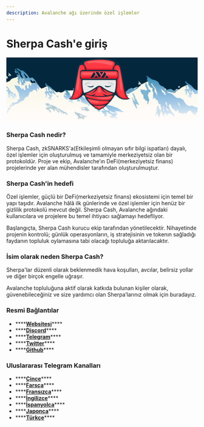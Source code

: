 ```yaml
---
description: Avalanche ağı üzerinde özel işlemler
---
```


# Sherpa Cash'e giriş

![](.gitbook/assets/sherpa_banner.jpeg)

### Sherpa Cash nedir?

Sherpa Cash, zkSNARKS'a\(Etkileşimli olmayan sıfır bilgi ispatları\) dayalı, özel işlemler için oluşturulmuş ve tamamiyle merkeziyetsiz olan bir protokoldür. Proje ve ekip, Avalanche’ın DeFi\(merkeziyetsiz finans\) projelerinde yer alan mühendisler tarafından oluşturulmuştur.

### Sherpa Cash'in hedefi

Özel işlemler, güçlü bir DeFi\(merkeziyetsiz finans\) ekosistemi için temel bir yapı taşıdır. Avalanche hâlâ ilk günlerinde ve özel işlemler için henüz bir gizlilik protokolü mevcut değil. Sherpa Cash, Avalanche ağındaki kullanıcılara ve projelere bu temel ihtiyacı sağlamayı hedefliyor.

Başlangıçta, Sherpa Cash kurucu ekip tarafından yönetilecektir. Nihayetinde projenin kontrolü; günlük operasyonların, iş stratejisinin ve tokenın sağladığı faydanın topluluk oylamasına tabi olacağı topluluğa aktarılacaktır.

### İsim olarak neden Sherpa Cash?

Sherpa'lar düzenli olarak beklenmedik hava koşulları, avcılar, belirsiz yollar ve diğer birçok engelle uğraşır.

Avalanche topluluğuna aktif olarak katkıda bulunan kişiler olarak, güvenebileceğiniz ve size yardımcı olan Sherpa’larınız olmak için buradayız.

### Resmi Bağlantılar

* \*\*\*\*[**Websitesi**](https://sherpa.cash)\*\*\*\*
* \*\*\*\*[**Discord**](https://discord.com/invite/8bWeGSB4Zx)\*\*\*\*
* \*\*\*\*[**Telegram**](https://t.me/sherpacash)\*\*\*\*
* \*\*\*\*[**Twitter**](https://twitter.com/sherpa_cash)\*\*\*\*
* \*\*\*\*[**Github**](https://github.com/Sherpa-Cash)\*\*\*\*

### Uluslararası Telegram Kanalları

* \*\*\*\*[**Çince**](https://t.me/sherpa_cash_cn)\*\*\*\*
* \*\*\*\*[**Farsça**](https://t.me/sherpa_cash_persian)\*\*\*\*
* \*\*\*\*[**Fransızca**](https://t.me/sherpa_cash_fr)\*\*\*\*
* \*\*\*\*[**İngilizce**](https://t.me/sherpa_cash)\*\*\*\*
* \*\*\*\*[**İspanyolca**](https://t.me/sherpa_cash_spanish)\*\*\*\*
* \*\*\*\*[**Japonca**](https://t.me/sherpa_cash_jp)\*\*\*\*
* \*\*\*\*[**Türkçe**](https://t.me/sherpa_cash_turkey)\*\*\*\*
